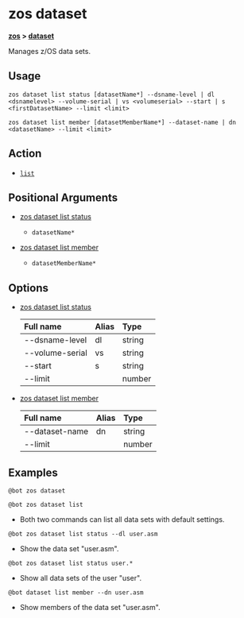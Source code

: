 # zos dataset

**[zos](.././zos) > [dataset](dataset)**

Manages z/OS data sets. <!--dataset-description-->

## Usage 

```zos dataset list status [datasetName*] --dsname-level | dl <dsnamelevel> --volume-serial | vs <volumeserial> --start | s <firstDatasetName> --limit <limit>```

```zos dataset list member [datasetMemberName*] --dataset-name | dn <datasetName> --limit <limit>```

## Action

- [`list`](./list/list)

## Positional Arguments

- [zos dataset list status](./list/zos-dataset-list-status#positional-arguments)

    - `datasetName*`

- [zos dataset list member](./list/zos-dataset-list-member#positional-arguments)

    - `datasetMemberName*`

## Options

- [zos dataset list status](./list/zos-dataset-list-status#options)

    | Full name  | Alias | Type |
    | :---- | :----  | :---- |
    | --dsname-level | dl | string |
    | --volume-serial| vs | string |
    | --start | s | string |
    | --limit |  | number |

- [zos dataset list member](./list/zos-dataset-list-member#options)

    | Full name  | Alias | Type |
    | :---- | :----  | :---- |
    | --dataset-name | dn | string |
    | --limit |  | number |

## Examples

```
@bot zos dataset
```
```
@bot zos dataset list 
```
- Both two commands can list all data sets with default settings.

```
@bot zos dataset list status --dl user.asm
```
- Show the data set "user.asm".

```
@bot zos dataset list status user.*
```
- Show all data sets of the user "user".

```
@bot dataset list member --dn user.asm
``` 
- Show members of the data set "user.asm".
